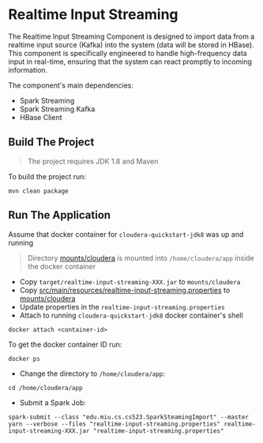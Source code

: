 # Realtime Input Streaming

The Realtime Input Streaming Component is designed to import data from a realtime input source (Kafka) into the system (data will be stored in HBase).
This component is specifically engineered to handle high-frequency data input in real-time, ensuring that the system can react promptly to incoming information.

The component's main dependencies:
- Spark Streaming
- Spark Streaming Kafka
- HBase Client

## Build The Project

> The project requires JDK 1.8 and Maven

To build the project run:
```
mvn clean package
```

## Run The Application

Assume that docker container for `cloudera-quickstart-jdk8` was up and running
> Directory [mounts/cloudera](../mounts/cloudera) is mounted into `/home/cloudera/app` inside the docker container

- Copy `target/realtime-input-streaming-XXX.jar` to `mounts/cloudera`
- Copy [src/main/resources/realtime-input-streaming.properties](./src/main/resources/realtime-input-streaming.properties) to [mounts/cloudera](../mounts/cloudera)
- Update properties in the `realtime-input-streaming.properties`
- Attach to running `cloudera-quickstart-jdk8` docker container's shell
```
docker attach <container-id>
```
To get the docker container ID run:
```
docker ps
```
- Change the directory to `/home/cloudera/app`:
```
cd /home/cloudera/app
```
- Submit a Spark Job:
```
spark-submit --class "edu.miu.cs.cs523.SparkSteamingImport" --master yarn --verbose --files "realtime-input-streaming.properties" realtime-input-streaming-XXX.jar "realtime-input-streaming.properties"
```